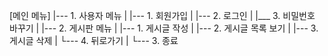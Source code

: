 [메인 메뉴]
|--- 1. 사용자 메뉴
|    |--- 1. 회원가입
|    |--- 2. 로그인
|    |___ 3. 비밀번호 바꾸기
|
|--- 2. 게시판 메뉴
|    |--- 1. 게시글 작성
|    |--- 2. 게시글 목록 보기
|    |--- 3. 게시글 삭제
|    └--- 4. 뒤로가기
|
└--- 3. 종료
